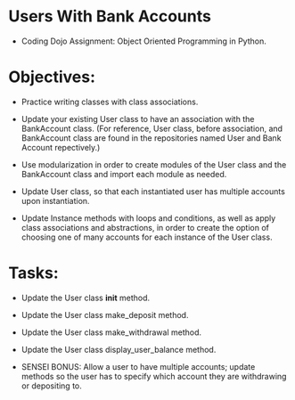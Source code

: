 # Users With Bank Accounts
* Coding Dojo Assignment: Object Oriented Programming in Python.

# Objectives:
* Practice writing classes with class associations.

* Update your existing User class to have an association with the BankAccount class. (For reference, User class, before association, and BankAccount class are found in the repositories named User and Bank Account repectively.)

* Use modularization in order to create modules of the User class
and the BankAccount class and import each module as needed.

* Update User class, so that each instantiated user has multiple accounts upon instantiation.

* Update Instance methods with loops and conditions, as well as apply class associations and abstractions, in order to create the option of choosing one of many accounts for each instance of the User class.

# Tasks:
* Update the User class __init__ method.

* Update the User class make_deposit method.

* Update the User class make_withdrawal method.

* Update the User class display_user_balance method.

* SENSEI BONUS: Allow a user to have multiple accounts; update methods so the user has to specify which account they are withdrawing or depositing to.